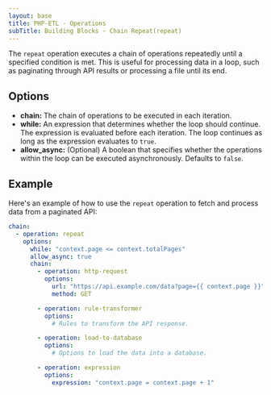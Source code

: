 ```yaml
---
layout: base
title: PHP-ETL - Operations
subTitle: Building Blocks - Chain Repeat(repeat)
---
```


The `repeat` operation executes a chain of operations repeatedly until a specified condition is met. 
This is useful for processing data in a loop, such as paginating through API results or processing a file until its end.

## Options

- **chain:** The chain of operations to be executed in each iteration.
- **while:** An expression that determines whether the loop should continue. The expression is evaluated before each iteration. The loop continues as long as the expression evaluates to `true`.
- **allow_async:** (Optional) A boolean that specifies whether the operations within the loop can be executed asynchronously. Defaults to `false`.

## Example

Here's an example of how to use the `repeat` operation to fetch and process data from a paginated API:

```yaml
chain:
  - operation: repeat
    options:
      while: "context.page <= context.totalPages"
      allow_async: true
      chain:
        - operation: http-request
          options:
            url: "https://api.example.com/data?page={{ context.page }}"
            method: GET

        - operation: rule-transformer
          options:
            # Rules to transform the API response.

        - operation: load-to-database
          options:
            # Options to load the data into a database.

        - operation: expression
          options:
            expression: "context.page = context.page + 1"
```